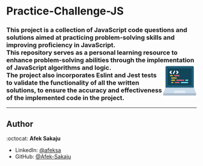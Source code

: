 # Practice-Challenge-JS

### This project is a collection of JavaScript code questions and solutions aimed at practicing problem-solving skills and improving proficiency in JavaScript.</br> This repository serves as a personal learning resource to enhance problem-solving abilities through the implementation of JavaScript algorithms and logic. <img src="./readme-resources/programming.png" width=90px height=90px align="right"></br>The project also incorporates Eslint and Jest tests to validate the functionality of all the written solutions, to ensure the accuracy and effectiveness of the implemented code in the project.

---

## Author

:octocat: **Afek Sakaju**

-   LinkedIn: [@afeksa](https://www.linkedin.com/in/afeksa/)
-   GitHub: [@Afek-Sakaju](https://github.com/Afek-Sakaju)
